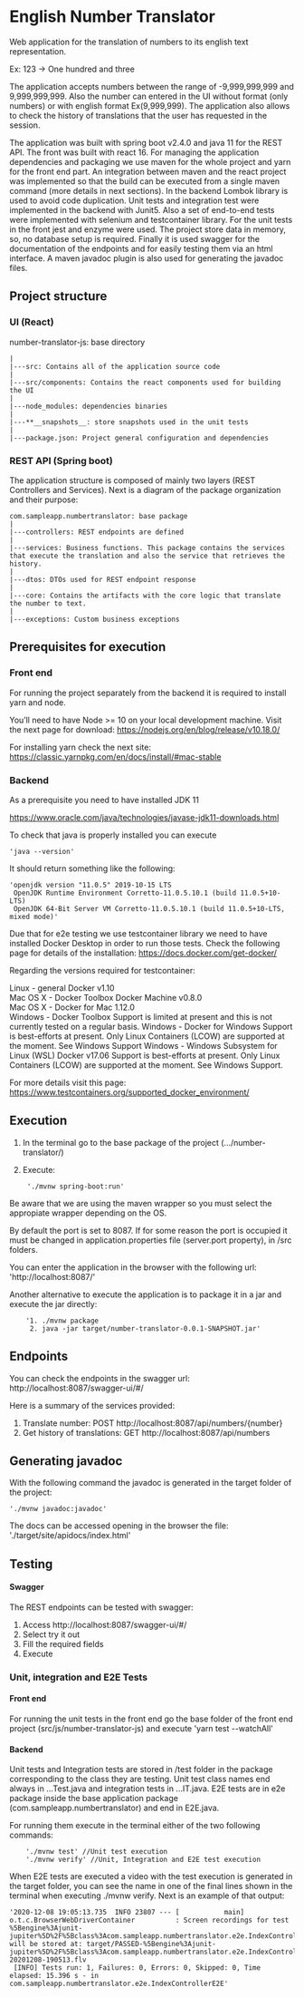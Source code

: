 # English Number Translator

Web application for the translation of numbers to its english text representation. 

Ex: 123 -> One hundred and three

The application accepts numbers between the range of -9,999,999,999 and 9,999,999,999. Also the number can entered
in the UI without format (only numbers) or with english format Ex(9,999,999). The application also allows to check
the history of translations that the user has requested in the session.

The application was built with spring boot v2.4.0 and java 11 for the REST API. The front was built with react 16. For managing the
application dependencies and packaging we use maven for the whole project and yarn for the front end part.
An integration between maven and the react project was implemented so that the build can be executed from a single
maven command (more details in next sections). In the backend Lombok library is used to avoid code duplication.
Unit tests and integration test were implemented in the backend with Junit5. Also a set of end-to-end tests were
implemented with selenium and testcontainer library. For the unit tests in the front jest and enzyme were used.
The project store data in memory, so, no database setup is required.  Finally it is used swagger for the documentation 
of the endpoints and for easily testing them via an html interface. A maven javadoc plugin is also used for generating
the javadoc files.


## Project structure


### UI (React)
number-translator-js: base directory

    |
    |---src: Contains all of the application source code
    |
    |---src/components: Contains the react components used for building the UI
    |
    |---node_modules: dependencies binaries
    |
    |---**__snapshots__: store snapshots used in the unit tests
    |
    |---package.json: Project general configuration and dependencies


### REST API (Spring boot)
The application structure is composed of mainly two layers (REST Controllers and Services).
Next is a diagram of the package organization and their purpose:

    com.sampleapp.numbertranslator: base package
    |
    |---controllers: REST endpoints are defined
    |
    |---services: Business functions. This package contains the services that execute the translation and also the service that retrieves the history.
    |
    |---dtos: DTOs used for REST endpoint response
    |
    |---core: Contains the artifacts with the core logic that translate the number to text.
    |
    |---exceptions: Custom business exceptions


## Prerequisites for execution

### Front end
For running the project separately from the backend it is required to install yarn and node.

You’ll need to have Node >= 10 on your local development machine. Visit the next page for download:
https://nodejs.org/en/blog/release/v10.18.0/

For installing yarn check the next site:
https://classic.yarnpkg.com/en/docs/install/#mac-stable

### Backend

As a prerequisite you need to have installed JDK 11

https://www.oracle.com/java/technologies/javase-jdk11-downloads.html

To check that java is properly installed you can execute 

    'java --version'
    
It should return something like the following:

    'openjdk version "11.0.5" 2019-10-15 LTS
     OpenJDK Runtime Environment Corretto-11.0.5.10.1 (build 11.0.5+10-LTS)
     OpenJDK 64-Bit Server VM Corretto-11.0.5.10.1 (build 11.0.5+10-LTS, mixed mode)'

Due that for e2e testing we use testcontainer library we need to have installed Docker Desktop in order 
to run those tests. Check the following page for details of the installation: 
https://docs.docker.com/get-docker/

Regarding the versions required for testcontainer:

Linux - general	Docker v1.10	
Mac OS X - Docker Toolbox	Docker Machine v0.8.0	
Mac OS X - Docker for Mac	1.12.0	
Windows - Docker Toolbox		Support is limited at present and this is not currently tested on a regular basis.
Windows - Docker for Windows		Support is best-efforts at present. Only Linux Containers (LCOW) are supported at the moment. See Windows Support
Windows - Windows Subsystem for Linux (WSL)	Docker v17.06	Support is best-efforts at present. Only Linux Containers (LCOW) are supported at the moment. See Windows Support.

For more details visit this page: https://www.testcontainers.org/supported_docker_environment/

## Execution

1. In the terminal go to the base package of the project (.../number-translator/)
2. Execute: 

        './mvnw spring-boot:run'
        
Be aware that we are using the maven wrapper so you must select the appropiate wrapper depending on the OS.

By default the port is set to 8087. If for some reason the port is occupied it must be changed
in application.properties file (server.port property), in /src folders.

You can enter the application in the browser with the following url: 'http://localhost:8087/'

Another alternative to execute the application is to package it in a jar and execute the jar directly:

        '1. ./mvnw package
         2. java -jar target/number-translator-0.0.1-SNAPSHOT.jar'

## Endpoints

You can check the endpoints in the swagger url:
http://localhost:8087/swagger-ui/#/

Here is a summary of the services provided:
1. Translate number: POST http://localhost:8087/api/numbers/{number}
2. Get history of translations: GET http://localhost:8087/api/numbers

## Generating javadoc

With the following command the javadoc is generated in the target folder of the project:

    './mvnw javadoc:javadoc'

The docs can be accessed opening in the browser the file: './target/site/apidocs/index.html'

## Testing

#### Swagger

The REST endpoints can be tested with swagger:
1. Access http://localhost:8087/swagger-ui/#/
2. Select try it out
3. Fill the required fields 
4. Execute

### Unit, integration and E2E Tests

#### Front end

For running the unit tests in the front end go the base folder of the front end project (src/js/number-translator-js) 
and execute 'yarn test --watchAll'

#### Backend
Unit tests and Integration tests are stored in /test folder in the package corresponding to the class
they are testing. Unit test class names end always in ...Test.java and integration tests in ...IT.java. E2E tests
are in e2e package inside the base application package (com.sampleapp.numbertranslator) and end in E2E.java.

For running them execute in the terminal either of the two following commands: 

        './mvnw test' //Unit test execution
        './mvnw verify' //Unit, Integration and E2E test execution

When E2E tests are executed a video with the test execution is generated in the target folder, you can see the name
in one of the final lines shown in the terminal when executing ./mvnw verify. Next is an example of that output:

    '2020-12-08 19:05:13.735  INFO 23807 --- [           main] o.t.c.BrowserWebDriverContainer          : Screen recordings for test %5Bengine%3Ajunit-jupiter%5D%2F%5Bclass%3Acom.sampleapp.numbertranslator.e2e.IndexControllerE2E%5D%2F%5Bmethod%3AshouldTranslateAndShowHistory%28%29%5D will be stored at: target/PASSED-%5Bengine%3Ajunit-jupiter%5D%2F%5Bclass%3Acom.sampleapp.numbertranslator.e2e.IndexControllerE2E%5D%2F%5Bmethod%3AshouldTranslateAndShowHistory%28%29%5D-20201208-190513.flv
     [INFO] Tests run: 1, Failures: 0, Errors: 0, Skipped: 0, Time elapsed: 15.396 s - in com.sampleapp.numbertranslator.e2e.IndexControllerE2E'
